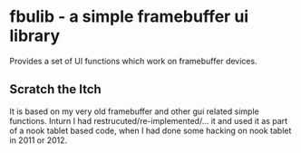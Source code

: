 # fbulib - a simple framebuffer ui library

Provides a set of UI functions which work on framebuffer devices.

## Scratch the Itch

It is based on my very old framebuffer and other gui related simple
functions. Inturn I had restrucuted/re-implemented/... it and used 
it as part of a nook tablet based code, when I had done some hacking 
on nook tablet in 2011 or 2012.

